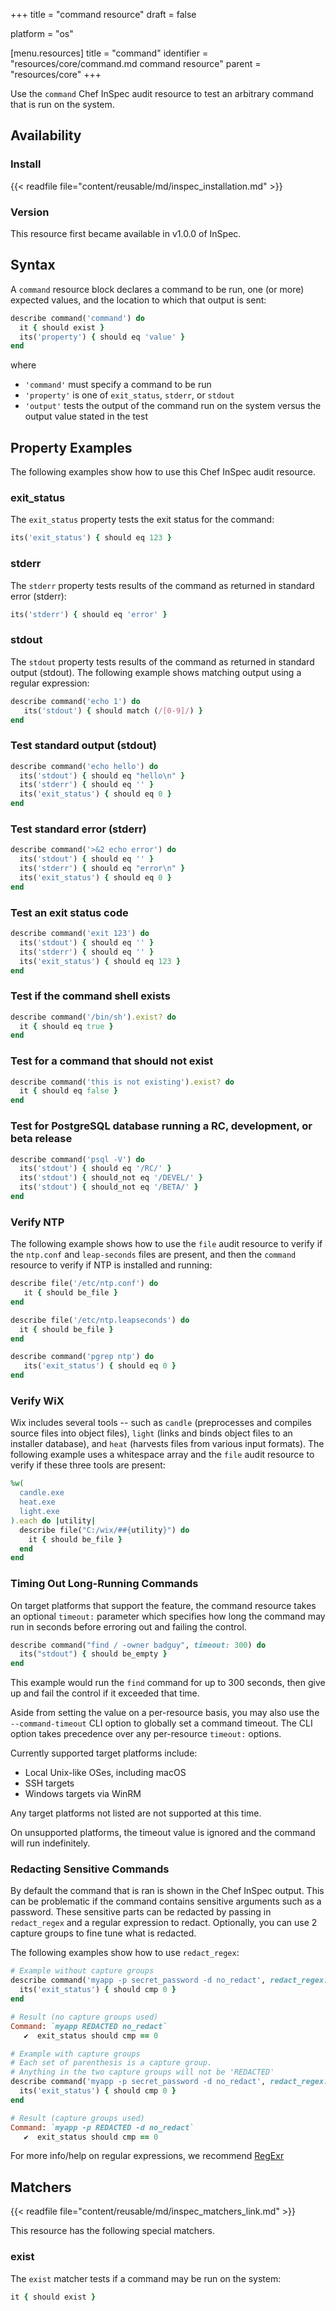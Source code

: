 +++
title = "command resource"
draft = false

platform = "os"

[menu.resources]
    title = "command"
    identifier = "resources/core/command.md command resource"
    parent = "resources/core"
+++

Use the `command` Chef InSpec audit resource to test an arbitrary command that is run on the system.

## Availability

### Install

{{< readfile file="content/reusable/md/inspec_installation.md" >}}

### Version

This resource first became available in v1.0.0 of InSpec.

## Syntax

A `command` resource block declares a command to be run, one (or more) expected values, and the location to which that output is sent:

```ruby
describe command('command') do
  it { should exist }
  its('property') { should eq 'value' }
end
```

where

- `'command'` must specify a command to be run
- `'property'` is one of `exit_status`, `stderr`, or `stdout`
- `'output'` tests the output of the command run on the system versus the output value stated in the test

## Property Examples

The following examples show how to use this Chef InSpec audit resource.

### exit_status

The `exit_status` property tests the exit status for the command:

```ruby
its('exit_status') { should eq 123 }
```

### stderr

The `stderr` property tests results of the command as returned in standard error (stderr):

```ruby
its('stderr') { should eq 'error' }
```

### stdout

The `stdout` property tests results of the command as returned in standard output (stdout). The following example shows matching output using a regular expression:

```ruby
describe command('echo 1') do
   its('stdout') { should match (/[0-9]/) }
end
```

### Test standard output (stdout)

```ruby
describe command('echo hello') do
  its('stdout') { should eq "hello\n" }
  its('stderr') { should eq '' }
  its('exit_status') { should eq 0 }
end
```

### Test standard error (stderr)

```ruby
describe command('>&2 echo error') do
  its('stdout') { should eq '' }
  its('stderr') { should eq "error\n" }
  its('exit_status') { should eq 0 }
end
```

### Test an exit status code

```ruby
describe command('exit 123') do
  its('stdout') { should eq '' }
  its('stderr') { should eq '' }
  its('exit_status') { should eq 123 }
end
```

### Test if the command shell exists

```ruby
describe command('/bin/sh').exist? do
  it { should eq true }
end
```

### Test for a command that should not exist

```ruby
describe command('this is not existing').exist? do
  it { should eq false }
end
```

### Test for PostgreSQL database running a RC, development, or beta release

```ruby
describe command('psql -V') do
  its('stdout') { should eq '/RC/' }
  its('stdout') { should_not eq '/DEVEL/' }
  its('stdout') { should_not eq '/BETA/' }
end
```

### Verify NTP

The following example shows how to use the `file` audit resource to verify if the `ntp.conf` and `leap-seconds` files are present, and then the `command` resource to verify if NTP is installed and running:

```ruby
describe file('/etc/ntp.conf') do
   it { should be_file }
end

describe file('/etc/ntp.leapseconds') do
  it { should be_file }
end

describe command('pgrep ntp') do
   its('exit_status') { should eq 0 }
end
```

### Verify WiX

Wix includes several tools -- such as `candle` (preprocesses and compiles source files into object files), `light` (links and binds object files to an installer database), and `heat` (harvests files from various input formats). The following example uses a whitespace array and the `file` audit resource to verify if these three tools are present:

```ruby
%w(
  candle.exe
  heat.exe
  light.exe
).each do |utility|
  describe file("C:/wix/##{utility}") do
    it { should be_file }
  end
end
```

### Timing Out Long-Running Commands

On target platforms that support the feature, the command resource takes an optional `timeout:` parameter which specifies how long the command may run in seconds before erroring out and failing the control.

```ruby
describe command("find / -owner badguy", timeout: 300) do
  its("stdout") { should be_empty }
end
```

This example would run the `find` command for up to 300 seconds, then give up and fail the control if it exceeded that time.

Aside from setting the value on a per-resource basis, you may also use the `--command-timeout` CLI option to globally set a command timeout. The CLI option takes precedence over any per-resource `timeout:` options.

Currently supported target platforms include:

- Local Unix-like OSes, including macOS
- SSH targets
- Windows targets via WinRM

Any target platforms not listed are not supported at this time.

On unsupported platforms, the timeout value is ignored and the command will run indefinitely.

### Redacting Sensitive Commands

By default the command that is ran is shown in the Chef InSpec output. This can be problematic if the command contains sensitive arguments such as a password. These sensitive parts can be redacted by passing in `redact_regex` and a regular expression to redact. Optionally, you can use 2 capture groups to fine tune what is redacted.

The following examples show how to use `redact_regex`:

```ruby
# Example without capture groups
describe command('myapp -p secret_password -d no_redact', redact_regex: /-p .* -d/) do
  its('exit_status') { should cmp 0 }
end

# Result (no capture groups used)
Command: `myapp REDACTED no_redact`
   ✔  exit_status should cmp == 0

# Example with capture groups
# Each set of parenthesis is a capture group.
# Anything in the two capture groups will not be 'REDACTED'
describe command('myapp -p secret_password -d no_redact', redact_regex: /(-p ).*( -d)/) do
  its('exit_status') { should cmp 0 }
end

# Result (capture groups used)
Command: `myapp -p REDACTED -d no_redact`
   ✔  exit_status should cmp == 0
```

For more info/help on regular expressions, we recommend [RegExr](https://regexr.com/)

## Matchers

{{< readfile file="content/reusable/md/inspec_matchers_link.md" >}}

This resource has the following special matchers.

### exist

The `exist` matcher tests if a command may be run on the system:

```ruby
it { should exist }
```
